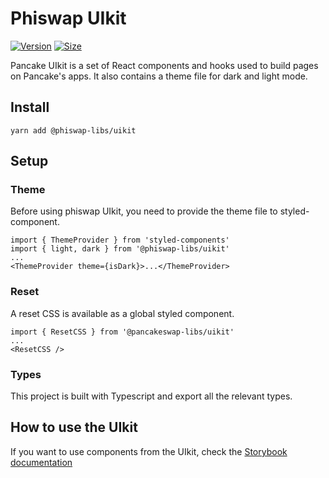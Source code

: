 #  Phiswap UIkit

[![Version](https://img.shields.io/npm/v/@phiswap-libs/uikit)](https://www.npmjs.com/package/@phiswap-libs/uikit) [![Size](https://img.shields.io/bundlephobia/min/@pphiswap-libs/uikit)](https://www.npmjs.com/package/@phiswap-libs/uikit)

Pancake UIkit is a set of React components and hooks used to build pages on Pancake's apps. It also contains a theme file for dark and light mode.

## Install

`yarn add @phiswap-libs/uikit`

## Setup

### Theme

Before using phiswap UIkit, you need to provide the theme file to styled-component.

```
import { ThemeProvider } from 'styled-components'
import { light, dark } from '@phiswap-libs/uikit'
...
<ThemeProvider theme={isDark}>...</ThemeProvider>
```

### Reset

A reset CSS is available as a global styled component.

```
import { ResetCSS } from '@pancakeswap-libs/uikit'
...
<ResetCSS />
```

### Types

This project is built with Typescript and export all the relevant types.

## How to use the UIkit

If you want to use components from the UIkit, check the [Storybook documentation](https://pancakeswap.github.io/pancake-uikit/)
